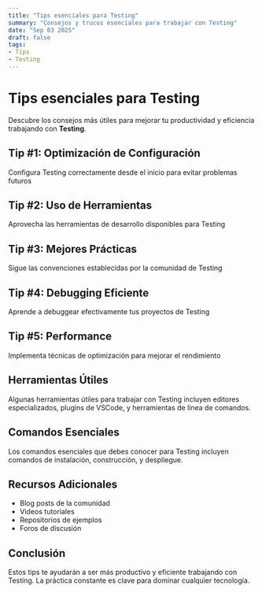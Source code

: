 ```yaml
---
title: "Tips esenciales para Testing"
summary: "Consejos y trucos esenciales para trabajar con Testing"
date: "Sep 03 2025"
draft: false
tags:
- Tips
- Testing
---
```


# Tips esenciales para Testing

Descubre los consejos más útiles para mejorar tu productividad y eficiencia trabajando con **Testing**.

## Tip #1: Optimización de Configuración

Configura Testing correctamente desde el inicio para evitar problemas futuros

## Tip #2: Uso de Herramientas

Aprovecha las herramientas de desarrollo disponibles para Testing

## Tip #3: Mejores Prácticas

Sigue las convenciones establecidas por la comunidad de Testing

## Tip #4: Debugging Eficiente

Aprende a debuggear efectivamente tus proyectos de Testing

## Tip #5: Performance

Implementa técnicas de optimización para mejorar el rendimiento

## Herramientas Útiles

Algunas herramientas útiles para trabajar con Testing incluyen editores especializados, plugins de VSCode, y herramientas de línea de comandos.

## Comandos Esenciales

Los comandos esenciales que debes conocer para Testing incluyen comandos de instalación, construcción, y despliegue.

## Recursos Adicionales

- Blog posts de la comunidad
- Videos tutoriales
- Repositorios de ejemplos
- Foros de discusión

## Conclusión

Estos tips te ayudarán a ser más productivo y eficiente trabajando con Testing. La práctica constante es clave para dominar cualquier tecnología.

